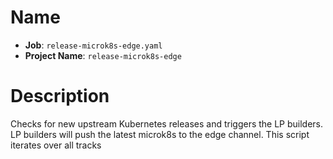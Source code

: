 # Name

- **Job**: `release-microk8s-edge.yaml`
- **Project Name**: `release-microk8s-edge`

# Description

Checks for new upstream Kubernetes releases and triggers the LP builders. LP builders will push the latest microk8s to the edge channel. This script iterates over all tracks
